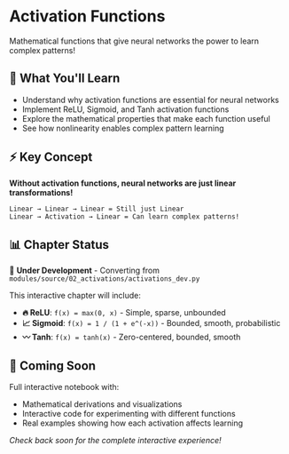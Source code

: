 # Activation Functions

Mathematical functions that give neural networks the power to learn complex patterns!

## 🎯 What You'll Learn
- Understand why activation functions are essential for neural networks
- Implement ReLU, Sigmoid, and Tanh activation functions
- Explore the mathematical properties that make each function useful
- See how nonlinearity enables complex pattern learning

## ⚡ Key Concept
**Without activation functions, neural networks are just linear transformations!**

`Linear → Linear → Linear = Still just Linear`  
`Linear → Activation → Linear = Can learn complex patterns!`

## 📊 Chapter Status  
🚧 **Under Development** - Converting from `modules/source/02_activations/activations_dev.py`

This interactive chapter will include:
- **🔥 ReLU**: `f(x) = max(0, x)` - Simple, sparse, unbounded
- **📈 Sigmoid**: `f(x) = 1 / (1 + e^(-x))` - Bounded, smooth, probabilistic  
- **〰️ Tanh**: `f(x) = tanh(x)` - Zero-centered, bounded, smooth

## 🚀 Coming Soon
Full interactive notebook with:
- Mathematical derivations and visualizations
- Interactive code for experimenting with different functions
- Real examples showing how each activation affects learning

*Check back soon for the complete interactive experience!*
